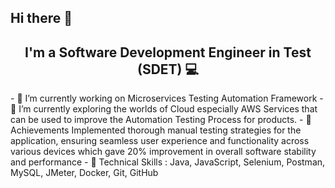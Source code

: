 ## Hi there 👋
<h2 align="center">I'm a Software Development Engineer in Test (SDET) 💻 </h2>
- 🔭 I’m currently working on Microservices Testing Automation Framework
- 🌱 I’m currently exploring the worlds of Cloud especially AWS Services that can be used to improve the Automation Testing Process for products.
- 🥇 Achievements Implemented thorough manual testing strategies for the application, ensuring seamless user experience and functionality across various devices which gave 20% improvement in overall software stability and performance
- 💼 Technical Skills : Java, JavaScript, Selenium, Postman, MySQL, JMeter, Docker, Git, GitHub


